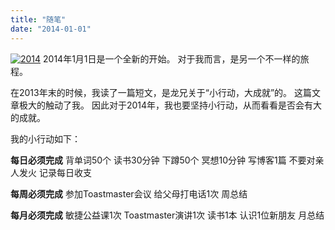 ```yaml
---
title: "随笔"
date: "2014-01-01"
---
```


[![2014](http://bobjiang.com/wp-content/uploads/2013/12/2014.jpg)](http://bobjiang.com/wp-content/uploads/2013/12/2014.jpg) 2014年1月1日是一个全新的开始。 对于我而言，是另一个不一样的旅程。

在2013年末的时候，我读了一篇短文，是龙兄关于“小行动，大成就”的。 这篇文章极大的触动了我。 因此对于2014年，我也要坚持小行动，从而看看是否会有大的成就。

我的小行动如下：

**每日必须完成** 背单词50个 读书30分钟 下蹲50个 冥想10分钟 写博客1篇 不要对亲人发火 记录每日收支

**每周必须完成** 参加Toastmaster会议 给父母打电话1次 周总结

**每月必须完成** 敏捷公益课1次 Toastmaster演讲1次 读书1本 认识1位新朋友 月总结

